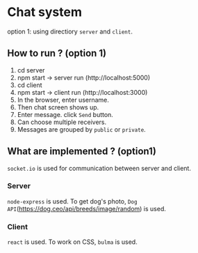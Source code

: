 # Chat system 
option 1:  using directiory `server` and `client`.
## How to run ? (option 1)
1. cd server
2. npm start  -> server run (http://localhost:5000)
3. cd client
4. npm start -> client run (http://localhost:3000)
5. In the browser, enter username.
6. Then chat screen shows up.
7. Enter message. click `Send` button.
8. Can choose multiple receivers.
9. Messages are grouped by `public` or `private`.

## What are implemented ? (option1)
`socket.io` is used for communication between server and client.

### Server
`node-express` is used.
To get dog's photo, `Dog API`(https://dog.ceo/api/breeds/image/random) is used.

### Client
`react` is used.
To work on CSS, `bulma` is used.











